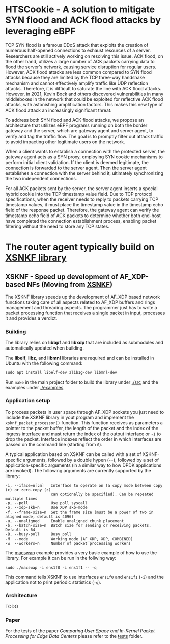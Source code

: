 # HTSCookie - A solution to mitigate SYN flood and ACK flood attacks by leveraging eBPF

TCP SYN flood is a famous DDoS attack that exploits the creation of numerous half-opened connections to exhaust resources of a server. Researchers are still actively working on resolving this issue. ACK flood, on the other hand, utilizes a large number of ACK packets carrying data to flood the server's network, causing service disruption for regular users. However, ACK flood attacks are less common compared to SYN flood attacks because they are limited by the TCP three-way handshake mechanism and cannot effectively amplify traffic like UDP reflection attacks. Therefore, it is difficult to saturate the line with ACK flood attacks. However, in 2021, Kevin Bock and others discovered vulnerabilities in many middleboxes in the network that could be exploited for reflective ACK flood attacks, with astonishing amplification factors. This makes this new type of ACK flood attack an increasingly significant threat.

To address both SYN flood and ACK flood attacks, we propose an architecture that utilizes eBPF programs running on both the border gateway and the server, which are gateway agent and server agent, to verify and tag the traffic flow. The goal is to promptly filter out attack traffic to avoid impacting other legitimate users on the network.

When a client wants to establish a connection with the protected server, the gateway agent acts as a SYN proxy, employing SYN cookie mechanisms to perform initial client validation. If the client is deemed legitimate, the connection is forwarded to the server agent. Then the server agent establishes a connection with the server behind it, ultimately synchronizing the two independent connections.

For all ACK packets sent by the server, the server agent inserts a special hybrid cookie into the TCP timestamp value field. Due to TCP protocol specifications, when the receiver needs to reply to packets carrying TCP timestamp values, it must place the timestamp value in the timestamp echo field of the response packet. Therefore, the gateway agent can verify the timestamp echo field of ACK packets to determine whether both end-host have completed the connection establishment process, enabling packet filtering without the need to store any TCP states.

# The router agent typically build on [XSNKF library](https://github.com/FedeParola/xsknf)

## XSKNF - Speed up development of AF_XDP-based NFs (Moving from [XSNKF](https://github.com/FedeParola/xsknf))

The XSKNF library speeds up the development of AF_XDP based network functions taking care of all aspects related to AF_XDP buffers and rings management and threading aspects.
The programmer just has to write a packet processing function that receives a single packet in input, processes it and provides a verdict.

### Building

The library relies on **libbpf** and **libxdp** that are included as submodules and automatically updated when building.

The **libelf**, **libz**, and **libmnl** libraries are required and can be installed in Ubuntu with the following command:
```
sudo apt install libelf-dev zlib1g-dev libmnl-dev
```

Run `make` in the main project folder to build the library under [./src](https://github.com/FedeParola/xsknf/tree/master/src) and the examples under [./examples](https://github.com/FedeParola/xsknf/tree/master/examples).

### Application setup

To process packets in user space through AF_XDP sockets you just need to include the XSKNF library in yout program and implement the `xsknf_packet_processor()` function.
This function receives as parameters a pointer to the packet buffer, the length of the packet and the index of the ingress interface and must return the index of the output interface or `-1` to drop the packet.
Interface indexes reflect the order in which interfaces are passed on the command line (starting from `0`).

A typical application based on XSKNF can be called with a set of XSKNF-specific arguments, followed by a double hypen (`--`), followed by a set of application-specific arguments (in a similar way to how DPDK applications are invoked).
The following arguments are currently supported by the library:
```
-i, --iface=n[:m]   Interface to operate on (a copy mode between copy (c) or zero-copy (z)
                    can optionally be specified). Can be repeated multiple times
-p, --poll          Use poll syscall
-S, --xdp-skb=n     Use XDP skb-mode
-f, --frame-size=n  Set the frame size (must be a power of two in aligned mode, default is 4096)
-u, --unaligned     Enable unaligned chunk placement
-b, --batch-size=n  Batch size for sending or receiving packets. Default is 64
-B, --busy-poll     Busy poll
-M  --mode          Working mode (AF_XDP, XDP, COMBINED)
-w  --workers=n     Number of packet processing workers
```

The [macswap](https://github.com/FedeParola/xsknf/tree/master/examples/macswap) example provides a very basic example of how to use the library. For example it can be run in the follwing way:
```
sudo ./macswap -i ens1f0 -i ens1f1 -- -q
```
This command tells XSKNF to use interfaces `ens1f0` and `ens1f1` (`-i`) and the application not to print periodic statistics (`-q`).

### Architecture
TODO

### Paper

For the tests of the paper *Comparing User Space and In-Kernel Packet Processing for Edge Data Centers* please refer to the [tests]([./tests](https://github.com/FedeParola/xsknf/tree/master/tests)) folder.
